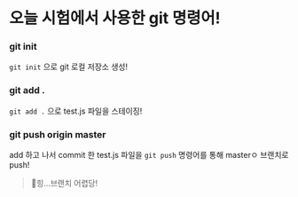# 오늘 시험에서 사용한 git 명령어!

### git init

`git init` 으로 git 로컬 저장소 생성!

### git add .

`git add .` 으로 test.js 파일을 스테이징!

### git push origin master

add 하고 나서 commit 한 test.js 파일을 `git push` 명령어를 통해 masterㅇ 브랜치로 push!

> 🤤힝...브랜치 어렵당!
